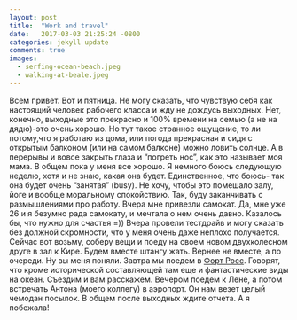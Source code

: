 ```yaml
---
layout: post
title:  "Work and travel"
date:   2017-03-03 21:25:24 -0800
categories: jekyll update
comments: true
images:
  - serfing-ocean-beach.jpeg
  - walking-at-beale.jpeg
---
```


 Всем привет. Вот и пятница. Не могу сказать, что чувствую себя как настоящий человек рабочего класса и жду не дождусь выходных. Нет, конечно, выходные это прекрасно и 100% времени на семью (а не на дядю)-это очень хорошо. <!--separate--> 
Но тут такое странное ощущение, то ли потому,что я работаю из дома, или погода прекрасная и сидя с открытым балконом (или на самом балконе) можно ловить солнце. А в перерывы и вовсе закрыть глаза и “погреть нос”,  как это называет моя мама. В общем пока у меня все хорошо. Я немного боюсь следующую неделю, хотя и не знаю, какая она будет. Единственное, что боюсь- так она будет очень  “занятая” (busy). Не хочу, чтобы это помешало залу, йоге и вообще моральному спокойствию.
Так, буду заканчивать с размышлениями про работу. Вчера мне привезли самокат. Да, мне уже 26 и я безумно рада самокату, и мечтала о нем очень давно. Казалось бы, что нужно для счастья =)) Вчера провели тестдрайв и могу сказать без должной скромности, что у меня очень даже неплохо получается. Сейчас вот возьму, соберу вещи и поеду на своем новом двухколесном друге в зал к Кире. Будем вместе штангу жать. Вернее не вместе, а по очереди. Ну вы меня поняли. 
Завтра мы поедем в [Форт Росс](https://ru.wikipedia.org/wiki/%D0%A4%D0%BE%D1%80%D1%82-%D0%A0%D0%BE%D1%81%D1%81  "Fort Ross wikipedia"). Говорят, что кроме исторической составляющей там еще и фантастические виды на океан. Съездим и вам расскажем. Вечером поедем к Лене, а потом встречать Антона (моего коллегу) в аэропорт. Он нам везет целый чемодан посылок. В общем после выходных ждите отчета. А я побежала! 

